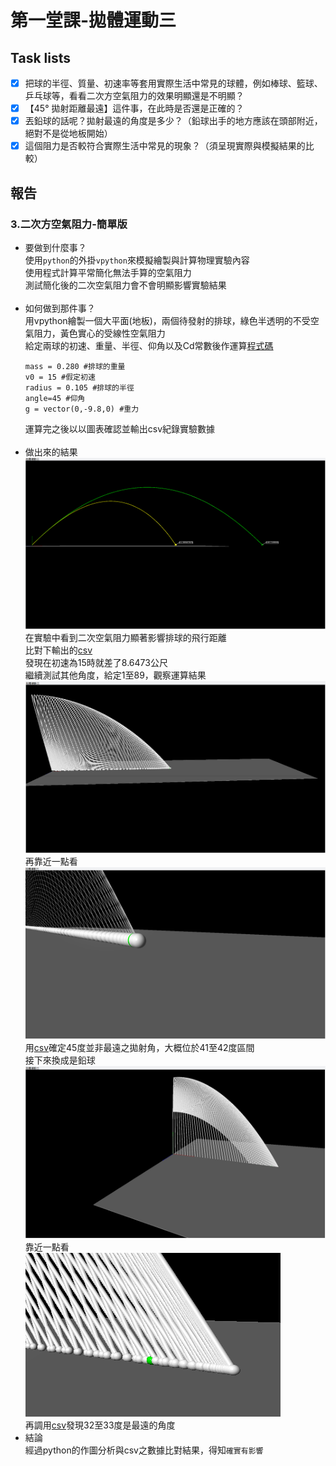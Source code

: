 # 第一堂課-拋體運動三
## Task lists
- [x] 把球的半徑、質量、初速率等套用實際生活中常見的球體，例如棒球、籃球、乒乓球等，看看二次方空氣阻力的效果明顯還是不明顯？
- [x] 【45° 拋射距離最遠】這件事，在此時是否還是正確的？
- [x] 丟鉛球的話呢？拋射最遠的角度是多少？（鉛球出手的地方應該在頭部附近，絕對不是從地板開始）
- [x] 這個阻力是否較符合實際生活中常見的現象？（須呈現實際與模擬結果的比較）
## 報告
### 3.二次方空氣阻力-簡單版
  - 要做到什麼事？<br>
      使用`python`的外掛`vpython`來模擬繪製與計算物理實驗內容<br>
      使用程式計算平常簡化無法手算的空氣阻力<br>
      測試簡化後的二次空氣阻力會不會明顯影響實驗結果<br><br>
  - 如何做到那件事？<br>
      用vpython繪製一個大平面(地板)，兩個待發射的排球，綠色半透明的不受空氣阻力，黃色實心的受線性空氣阻力<br>
      給定兩球的初速、重量、半徑、仰角以及Cd常數後作運算[程式碼](/第一堂課-拋體運動3/拋體運動三csv.py)<br>
      ```
      mass = 0.280 #排球的重量
      v0 = 15 #假定初速
      radius = 0.105 #排球的半徑
      angle=45 #仰角
      g = vector(0,-9.8,0) #重力 
      ``` 
      運算完之後以以圖表確認並輸出csv紀錄實驗數據<br><br>
  - 做出來的結果<br>
      ![This is an image](/第一堂課-拋體運動3/result1.png)<br>
      在實驗中看到二次空氣阻力顯著影響排球的飛行距離<br>
      比對下輸出的[csv](/第一堂課-拋體運動3/out.csv)<br>
      發現在初速為15時就差了8.6473公尺<br>
      繼續測試其他角度，給定1至89，觀察運算結果<br>
      ![This is an image](/第一堂課-拋體運動3/1to89f.png)<br>
      再靠近一點看<br>
      ![This is an image](/第一堂課-拋體運動3/1to89close.png)<br>
      用[csv](/第一堂課-拋體運動3/out1to89.csv)確定45度並非最遠之拋射角，大概位於41至42度區間<br>
      接下來換成是鉛球<br>
      ![This is an image](/第一堂課-拋體運動3/1to89hf.png)<br>
      靠近一點看<br>
      ![This is an image](/第一堂課-拋體運動3/1to89hclose.png)<br>
      再調用[csv](/第一堂課-拋體運動3/out1to89h.csv)發現32至33度是最遠的角度
  - 結論<br>
      經過python的作圖分析與csv之數據比對結果，得知``確實有影響``